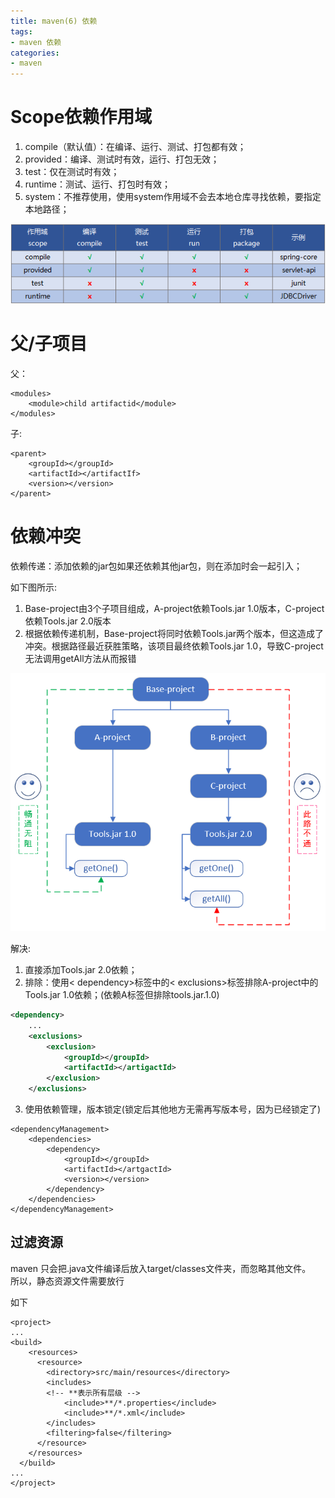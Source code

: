 ```yaml
---
title: maven(6) 依赖
tags: 
- maven 依赖
categories:
- maven
---
```


# Scope依赖作用域

1. compile（默认值）：在编译、运行、测试、打包都有效；
2. provided：编译、测试时有效，运行、打包无效；
3. test：仅在测试时有效；
4. runtime：测试、运行、打包时有效；
5. system：不推荐使用，使用system作用域不会去本地仓库寻找依赖，要指定本地路径；

![依赖关系](https://raw.githubusercontent.com/FameLsy/Images/master/maven/%E4%BE%9D%E8%B5%96%E5%85%B3%E7%B3%BB%E4%B8%AD%E4%BD%9C%E7%94%A8%E5%9F%9F%E8%AF%B4%E6%98%8E.png)


# 父/子项目

父：
```
<modules>
    <module>child artifactid</module>
</modules>
```

子:
```
<parent>
    <groupId></groupId>
    <artifactId></artifactIf>
    <version></version>
</parent>
```

# 依赖冲突

依赖传递：添加依赖的jar包如果还依赖其他jar包，则在添加时会一起引入；


如下图所示:
1. Base-project由3个子项目组成，A-project依赖Tools.jar 1.0版本，C-project依赖Tools.jar 2.0版本
2. 根据依赖传递机制，Base-project将同时依赖Tools.jar两个版本，但这造成了冲突。根据路径最近获胜策略，该项目最终依赖Tools.jar 1.0，导致C-project无法调用getAll方法从而报错


![依赖冲突](https://raw.githubusercontent.com/FameLsy/Images/master/maven/%E4%BE%9D%E8%B5%96%E5%86%B2%E7%AA%81.png)

解决:
1. 直接添加Tools.jar 2.0依赖；
2. 排除：使用< dependency>标签中的< exclusions>标签排除A-project中的Tools.jar 1.0依赖；(依赖A标签但排除tools.jar.1.0)

```xml
<dependency>
    ...
    <exclusions>
        <exclusion>
            <groupId></groupId>
            <artifactId></artigactId>
        </exclusion>
    </exclusions>
```
3. 使用依赖管理，版本锁定(锁定后其他地方无需再写版本号，因为已经锁定了)
```
<dependencyManagement>
    <dependencies>
        <dependency>
            <groupId></groupId>
            <artifactId></artgactId>
            <version></version>
        </dependency>
    </dependencies>
</dependencyManagement>
```

## 过滤资源
maven 只会把.java文件编译后放入target/classes文件夹，而忽略其他文件。  
所以，静态资源文件需要放行

如下
```
<project>
...
<build>
    <resources>
      <resource>
        <directory>src/main/resources</directory>
        <includes>
        <!-- **表示所有层级 -->
            <include>**/*.properties</include>
            <include>**/*.xml</include>
        </includes>
        <filtering>false</filtering>
      </resource>
    </resources>
  </build>
...
</project>
```